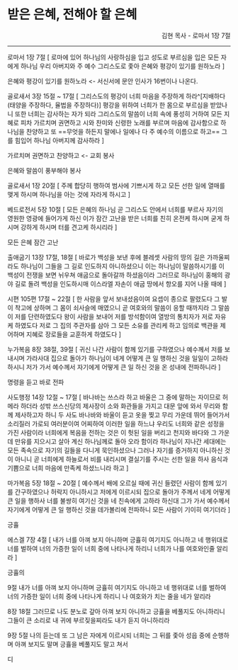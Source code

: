 # 받은 은혜, 전해야 할 은혜
<p align="right">김현 목사 - 로마서 1장 7절</p>

----

로마서 1장 7절 [
로마에 있어 하나님의 사랑하심을 입고 성도로 부르심을 입은 모든 자에게 하나님 우리 아버지와 주 예수 그리스도로 좇아 은혜와 평강이 있기를 원하노라
]

은혜와 평강이 있기를 원하노라 <- 서신서에 문안 인사가 16번이나 나온다.

골로새서 3장 15절 ~ 17절 [
그리스도의 평강이 너희 마음을 주장하게 하라^[지배하다(태양을 주장하다, 율법을 주장하다)] 평강을 위하여 너희가 한 몸으로 부르심을 받았나니 또한 너희는 감사하는 자가 되라
그리스도의 말씀이 너희 속에 풍성히 거하여 모든 지혜로 피차 가르치며 권면하고 시와 찬미와 신령한 노래를 부르며 마음에 감사함으로 하나님을 찬양하고
또 ==무엇을 하든지 말에나 일에나 다 주 예수의 이름으로 하고== 그를 힘입어 하나님 아버지께 감사하라
]

가르치며 권면하고 찬양하고 <- 교회 봉사

은혜와 말씀이 풍부해야 봉사

골로새서 1장 20절 [
주께 합당히 행하여 범사에 기쁘시게 하고 모든 선한 일에 열매를 맺게 하시며 하나님을 아는 것에 자라게 하시고
]

베드로전서 5장 10절 [
모든 은혜의 하나님 곧 그리스도 안에서 너희를 부르사 자기의 영원한 영광에 들어가게 하신 이가 잠간 고난을 받은 너희를 친히 온전케 하시며 굳게 하시며 강하게 하시며 터를 견고케 하시리라
]

모든 은혜
잠간 고난

출애굽기 13장 17절, 18절 [
바로가 백성을 보낸 후에 블레셋 사람의 땅의 길은 가까울찌라도 하나님이 그들을 그 길로 인도하지 아니하셨으니 이는 하나님이 말씀하시기를 이 백성이 전쟁을 보면 뉘우쳐 애굽으로 돌아갈까 하셨음이라
그러므로 하나님이 홍해의 광야 길로 돌려 백성을 인도하시매 이스라엘 자손이 애굽 땅에서 항오를 지어 나올 때에
]

시편 105편 17절 ~ 22절 [
한 사람을 앞서 보내셨음이여 요셉이 종으로 팔렸도다
그 발이 착고에 상하며 그 몸이 쇠사슬에 매였으니
곧 여호와의 말씀이 응할 때까지라 그 말씀이 저를 단련하였도다
왕이 사람을 보내어 저를 방석함이여 열방의 통치자가 저로 자유케 하였도다
저로 그 집의 주관자를 삼아 그 모든 소유를 관리케 하고
임의로 백관을 제어하며 지혜로 장로들을 교훈하게 하였도다
]

누가복음 8장 38절, 39절 [
귀신 나간 사람이 함께 있기를 구하였으나 예수께서 저를 보내시며 가라사대
집으로 돌아가 하나님이 네게 어떻게 큰 일 행하신 것을 일일이 고하라 하시니 저가 가서 예수께서 자기에게 어떻게 큰 일 하신 것을 온 성내에 전파하니라
]

명령을 듣고 바로 전파

사도행정 14장 12절 ~ 17절 [
바나바는 쓰스라 하고 바울은 그 중에 말하는 자이므로 허메라 하더라
성밖 쓰스신당의 제사장이 소와 화관들을 가지고 대문 앞에 와서 무리와 함께 제사하고자 하니
두 사도 바나바와 바울이 듣고 옷을 찢고 무리 가운데 뛰어 들어가서 소리질러
가로되 여러분이여 어찌하여 이러한 일을 하느냐 우리도 너희와 같은 성정을 가진 사람이라 너희에게 복음을 전하는 것은 이 헛된 일을 버리고 천지와 바다와 그 가운데 만유를 지으시고 살아 계신 하나님께로 돌아 오라 함이라
하나님이 지나간 세대에는 모든 족속으로 자기의 길들을 다니게 묵인하셨으나
그러나 자기를 증거하지 아니하신 것이 아니니 곧 너희에게 하늘로서 비를 내리시며 결실기를 주시는 선한 일을 하사 음식과 기쁨으로 너희 마음에 만족케 하셨느니라 하고
]

마가복음 5장 18절 ~ 20절 [
예수께서 배에 오르실 때에 귀신 들렸던 사람이 함께 있기를 간구하였으나
허락지 아니하시고 저에게 이르시되 집으로 돌아가 주께서 네게 어떻게 큰 일을 행하사 너를 불쌍히 여기신 것을 네 친속에게 고하라 하신대
그가 가서 예수께서 자기에게 어떻게 큰 일 행하신 것을 데가볼리에 전파하니 모든 사람이 기이히 여기더라
]

긍휼

에스겔 7장 4절 [
내가 너를 아껴 보지 아니하며 긍휼히 여기지도 아니하고 네 행위대로 너를 벌하여 너의 가증한 일이 너희 중에 나타나게 하리니 너희가 나를 여호와인줄 알리라
]

긍휼의 

9절 내가 너를 아껴 보지 아니하며 긍휼히 여기지도 아니하고 네 행위대로 너를 벌하여 너의 가증한 일이 너희 중에 나타나게 하리니 나 여호와가 치는 줄을 네가 알리라

8장 18절 그러므로 나도 분노로 갚아 아껴 보지 아니하고 긍휼을 베풀지도 아니하리니 그들이 큰 소리로 내 귀에 부르짖을찌라도 내가 듣지 아니하리라

9장 5절 나의 듣는데 또 그 남은 자에게 이르시되 너희는 그 뒤를 좇아 성읍 중에 순행하며 아껴 보지도 말며 긍휼을 베풀지도 말고 쳐서

디